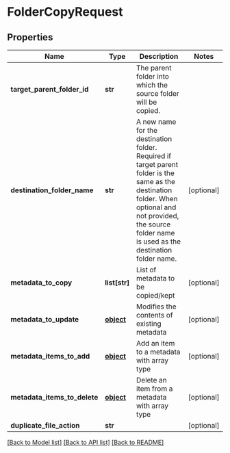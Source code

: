 # FolderCopyRequest

## Properties
Name | Type | Description | Notes
------------ | ------------- | ------------- | -------------
**target_parent_folder_id** | **str** | The parent folder into which the source folder will be copied. | 
**destination_folder_name** | **str** | A new name for the destination folder. Required if target parent folder is the same as the destination folder.  When optional and not provided, the source folder name is used as the destination folder name. | [optional] 
**metadata_to_copy** | **list[str]** | List of metadata to be copied/kept | [optional] 
**metadata_to_update** | [**object**](.md) | Modifies the contents of existing metadata | [optional] 
**metadata_items_to_add** | [**object**](.md) | Add an item to a metadata with array type | [optional] 
**metadata_items_to_delete** | [**object**](.md) | Delete an item from a metadata with array type | [optional] 
**duplicate_file_action** | **str** |  | [optional] 

[[Back to Model list]](../README.md#documentation-for-models) [[Back to API list]](../README.md#documentation-for-api-endpoints) [[Back to README]](../README.md)



